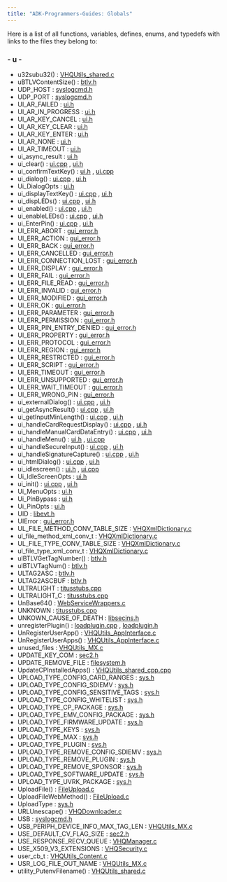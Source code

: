```yaml
---
title: "ADK-Programmers-Guides: Globals"
---
```


Here is a list of all functions, variables, defines, enums, and typedefs with links to the files they belong to:

### - u -

- u32subu32() : <a href="_v_h_q_utils__shared_8c.md#a4c52b1745f4d3c8830a75fdf6c81a0a1">VHQUtils_shared.c</a>
- uBTLVContentSize() : <a href="btlv_8h.md#afe9285fc51ca05d0cb7a308d89b0e79f">btlv.h</a>
- UDP_HOST : <a href="syslogcmd_8h.md#aa5ce2add12b42175db5dbab55d3c384caf7578f5362abffff13fe66f4638fb7bc">syslogcmd.h</a>
- UDP_PORT : <a href="syslogcmd_8h.md#aa5ce2add12b42175db5dbab55d3c384cadfc56233aff0b7514e9be0baa4571f35">syslogcmd.h</a>
- UI_AR_FAILED : <a href="ui_8h.md#ac7e05259c409a7da9ce23ecc55fb7965a03b78cb3adea44b9d3f6e0191e0356ba">ui.h</a>
- UI_AR_IN_PROGRESS : <a href="ui_8h.md#ac7e05259c409a7da9ce23ecc55fb7965a5572c1729b325117ab80bc8a6389a253">ui.h</a>
- UI_AR_KEY_CANCEL : <a href="ui_8h.md#ac7e05259c409a7da9ce23ecc55fb7965a12ee4f536203f3b87f7fa51040bfe2ce">ui.h</a>
- UI_AR_KEY_CLEAR : <a href="ui_8h.md#ac7e05259c409a7da9ce23ecc55fb7965a89739941510c2b12307dada5918c5aa8">ui.h</a>
- UI_AR_KEY_ENTER : <a href="ui_8h.md#ac7e05259c409a7da9ce23ecc55fb7965ae4d126ebdd7dc068df96a99f9fbbd251">ui.h</a>
- UI_AR_NONE : <a href="ui_8h.md#ac7e05259c409a7da9ce23ecc55fb7965a6bf014695a4620f9377b7e43334ae710">ui.h</a>
- UI_AR_TIMEOUT : <a href="ui_8h.md#ac7e05259c409a7da9ce23ecc55fb7965a9bacc81bff5ef4db3f30109ecdf88ee9">ui.h</a>
- ui_async_result : <a href="ui_8h.md#ac7e05259c409a7da9ce23ecc55fb7965">ui.h</a>
- ui_clear() : <a href="ui_8cpp.md#a1acba8dd875b196c56fd81343bd7268c">ui.cpp</a> , <a href="ui_8h.md#a1acba8dd875b196c56fd81343bd7268c">ui.h</a>
- ui_confirmTextKey() : <a href="ui_8h.md#ae691f65eca85109b97ccd8deac99d31b">ui.h</a> , <a href="ui_8cpp.md#ac9a69e7b36d13618ec73d405eb7edd66">ui.cpp</a>
- ui_dialog() : <a href="ui_8cpp.md#af05890167f6e0fb9e2c1f996b68f5b15">ui.cpp</a> , <a href="ui_8h.md#a4b7319a86c184959120dce38a728d0b6">ui.h</a>
- Ui_DialogOpts : <a href="ui_8h.md#ae940dc1b4b4dc186b37f3bba108b17c4">ui.h</a>
- ui_displayTextKey() : <a href="ui_8cpp.md#a90fde1c78b5378ced38fc9ebdcd232dd">ui.cpp</a> , <a href="ui_8h.md#a16368be7b4e7be2510250e631e574d5f">ui.h</a>
- ui_dispLEDs() : <a href="ui_8cpp.md#a00dd9f7eda4dffa9bfd85ee9640edd15">ui.cpp</a> , <a href="ui_8h.md#a00dd9f7eda4dffa9bfd85ee9640edd15">ui.h</a>
- ui_enabled() : <a href="ui_8cpp.md#a1ad32d548b03e8a236234a14a403b542">ui.cpp</a> , <a href="ui_8h.md#a1ad32d548b03e8a236234a14a403b542">ui.h</a>
- ui_enableLEDs() : <a href="ui_8cpp.md#a6ecaef1e13d1c6127adcc531dbcfcef4">ui.cpp</a> , <a href="ui_8h.md#a0d50a3becade3528b73e45167104edb2">ui.h</a>
- ui_EnterPin() : <a href="ui_8cpp.md#af17f18bdf0615c0d25c17294b36c4c8f">ui.cpp</a> , <a href="ui_8h.md#a53aab43e03449d3bdacdde9bd16720a6">ui.h</a>
- UI_ERR_ABORT : <a href="group__vfigui.md#gga83f7c4e297519549c9a54137e2eab4fea6dc64819a8719e862f267b4c31adaa2b">gui_error.h</a>
- UI_ERR_ACTION : <a href="group__vfigui.md#gga83f7c4e297519549c9a54137e2eab4fea53bd48814f477e41d8ef8698e1416502">gui_error.h</a>
- UI_ERR_BACK : <a href="group__vfigui.md#gga83f7c4e297519549c9a54137e2eab4fea15472ee6eda060f2cf3b851873c6d36d">gui_error.h</a>
- UI_ERR_CANCELLED : <a href="group__vfigui.md#gga83f7c4e297519549c9a54137e2eab4feae72b16ac91ed2f069ed4e315c0a66879">gui_error.h</a>
- UI_ERR_CONNECTION_LOST : <a href="group__vfigui.md#gga83f7c4e297519549c9a54137e2eab4fea2ee7809161321af15ef84d5655faeb38">gui_error.h</a>
- UI_ERR_DISPLAY : <a href="group__vfigui.md#gga83f7c4e297519549c9a54137e2eab4fea0f0b76a16470d668ca5249cce7984e28">gui_error.h</a>
- UI_ERR_FAIL : <a href="group__vfigui.md#gga83f7c4e297519549c9a54137e2eab4fea0a03c8c4c8aeebc5f13764f769f42f4c">gui_error.h</a>
- UI_ERR_FILE_READ : <a href="group__vfigui.md#gga83f7c4e297519549c9a54137e2eab4feab1e3d97746123a542bab13edcfdc9b6a">gui_error.h</a>
- UI_ERR_INVALID : <a href="group__vfigui.md#gga83f7c4e297519549c9a54137e2eab4fea2c2b0c364f6e000b6095f46251bce01d">gui_error.h</a>
- UI_ERR_MODIFIED : <a href="group__vfigui.md#gga83f7c4e297519549c9a54137e2eab4feab37b7cd2ae744a5e47a8ef15c1b0a738">gui_error.h</a>
- UI_ERR_OK : <a href="group__vfigui.md#gga83f7c4e297519549c9a54137e2eab4fea0e9295b37bfaa07f3b8e2b2f666bcb08">gui_error.h</a>
- UI_ERR_PARAMETER : <a href="group__vfigui.md#gga83f7c4e297519549c9a54137e2eab4fea4fb70ece1e94f28779bba6389188e2de">gui_error.h</a>
- UI_ERR_PERMISSION : <a href="group__vfigui.md#gga83f7c4e297519549c9a54137e2eab4feab947423fdbe03bf4ee7d4132a7470271">gui_error.h</a>
- UI_ERR_PIN_ENTRY_DENIED : <a href="group__vfigui.md#gga83f7c4e297519549c9a54137e2eab4fea8f9428454f7865ce15b6fdc8e0ac46b3">gui_error.h</a>
- UI_ERR_PROPERTY : <a href="group__vfigui.md#gga83f7c4e297519549c9a54137e2eab4feadbe8a9e9b76ccd414fe3298b7c0fb547">gui_error.h</a>
- UI_ERR_PROTOCOL : <a href="group__vfigui.md#gga83f7c4e297519549c9a54137e2eab4fea96cc0295432f6a49261ad54fe52480ee">gui_error.h</a>
- UI_ERR_REGION : <a href="group__vfigui.md#gga83f7c4e297519549c9a54137e2eab4feadbd688cec162b05d77aab8797757c186">gui_error.h</a>
- UI_ERR_RESTRICTED : <a href="group__vfigui.md#gga83f7c4e297519549c9a54137e2eab4fea8114356c722648f4ee88fd9478c790b7">gui_error.h</a>
- UI_ERR_SCRIPT : <a href="group__vfigui.md#gga83f7c4e297519549c9a54137e2eab4fea3a64249431f7850af3d70beb6003e656">gui_error.h</a>
- UI_ERR_TIMEOUT : <a href="group__vfigui.md#gga83f7c4e297519549c9a54137e2eab4fea25c0f4789a50189db529c844fbc5395b">gui_error.h</a>
- UI_ERR_UNSUPPORTED : <a href="group__vfigui.md#gga83f7c4e297519549c9a54137e2eab4fea781613b007357a1ac3bb993fe3b3762e">gui_error.h</a>
- UI_ERR_WAIT_TIMEOUT : <a href="group__vfigui.md#gga83f7c4e297519549c9a54137e2eab4fea4f30958efdaaa591b1c9a6fa002c8052">gui_error.h</a>
- UI_ERR_WRONG_PIN : <a href="group__vfigui.md#gga83f7c4e297519549c9a54137e2eab4fea0feebab162cfb6cdcee4d17207ce129a">gui_error.h</a>
- ui_externalDialog() : <a href="ui_8cpp.md#a8c8e9616c659c8437c056502abd215ef">ui.cpp</a> , <a href="ui_8h.md#a19379bd666609efb538105ce2ae7a807">ui.h</a>
- ui_getAsyncResult() : <a href="ui_8cpp.md#a687a3615b892cce919e5e87b84e7d10c">ui.cpp</a> , <a href="ui_8h.md#a40088972f5ff382908110f7ca09c4562">ui.h</a>
- ui_getInputMinLength() : <a href="ui_8cpp.md#aa7b91499b7f0047183fb60112272cef1">ui.cpp</a> , <a href="ui_8h.md#a73cf2c8bc44322fd8bc317d8209d33eb">ui.h</a>
- ui_handleCardRequestDisplay() : <a href="ui_8cpp.md#ab30732de7d5a5c7664efde3ba8904adc">ui.cpp</a> , <a href="ui_8h.md#ab30732de7d5a5c7664efde3ba8904adc">ui.h</a>
- ui_handleManualCardDataEntry() : <a href="ui_8cpp.md#a3361842d1c7077b38a36fb16038c2f27">ui.cpp</a> , <a href="ui_8h.md#a4ffbada8f7cd08d22a0ef5245a729f53">ui.h</a>
- ui_handleMenu() : <a href="ui_8h.md#afd08dfc1f42b0f1bd659824a5306b445">ui.h</a> , <a href="ui_8cpp.md#ab36b3a8ffc4375efd4469d7c3ab90dec">ui.cpp</a>
- ui_handleSecureInput() : <a href="ui_8cpp.md#ae1a3565bb963e8b3ee9d9ad8558c6552">ui.cpp</a> , <a href="ui_8h.md#a05673c488203ddc624574dbfc0bd68b6">ui.h</a>
- ui_handleSignatureCapture() : <a href="ui_8cpp.md#ad51625e522622ff3a4d9b4248a332696">ui.cpp</a> , <a href="ui_8h.md#a0cd6b4fc4f709ac8ad90198cdb1f97d1">ui.h</a>
- ui_htmlDialog() : <a href="ui_8cpp.md#ab5fb2651253033bd2a852aa5fe93d194">ui.cpp</a> , <a href="ui_8h.md#a6110a48d377884750953d5d64d08f3b4">ui.h</a>
- ui_idlescreen() : <a href="ui_8h.md#aea3e6754899767db82e0d6f833217d86">ui.h</a> , <a href="ui_8cpp.md#ab0e1806a4c3d12c4b1a0cfe57dd953f8">ui.cpp</a>
- Ui_IdleScreenOpts : <a href="ui_8h.md#abec9dedd169e58d1b41f008e16d3a8eb">ui.h</a>
- ui_init() : <a href="ui_8cpp.md#a4d87ff365759c09fcaf72d5055afa034">ui.cpp</a> , <a href="ui_8h.md#a68956acd7367ab924e908aa21ff69977">ui.h</a>
- Ui_MenuOpts : <a href="ui_8h.md#a03c36e7a7b2a4a8348a923d1bbea40cd">ui.h</a>
- Ui_PinBypass : <a href="ui_8h.md#a35047e077ef95212c81b8fbba2fbb3e1">ui.h</a>
- Ui_PinOpts : <a href="ui_8h.md#ae6494117b1b0c196ab1b9981ab683c49">ui.h</a>
- UID : <a href="libevt_8h.md#a83aa1253e238763a389f784ff78d569e">libevt.h</a>
- UIError : <a href="group__vfigui.md#ga83f7c4e297519549c9a54137e2eab4fe">gui_error.h</a>
- UL_FILE_METHOD_CONV_TABLE_SIZE : <a href="_v_h_q_xml_dictionary_8c.md#ae103eac25bb6c706fad5331e5f9a6897">VHQXmlDictionary.c</a>
- ul_file_method_xml_conv_t : <a href="_v_h_q_xml_dictionary_8c.md#ab7cb150d66032a81ece0abd1f0ee2534">VHQXmlDictionary.c</a>
- UL_FILE_TYPE_CONV_TABLE_SIZE : <a href="_v_h_q_xml_dictionary_8c.md#aa4db176cff20fa6d25f294d3d662d6ba">VHQXmlDictionary.c</a>
- ul_file_type_xml_conv_t : <a href="_v_h_q_xml_dictionary_8c.md#a36f6e8cac49ceacc9ceb2d1b1515801d">VHQXmlDictionary.c</a>
- ulBTLVGetTagNumber() : <a href="btlv_8h.md#abb24425dcf4f8a780a014247b2dad8c7">btlv.h</a>
- ulBTLVTagNum() : <a href="btlv_8h.md#ace353f55cd1d0a53a729184ed82ae418">btlv.h</a>
- ULTAG2ASC : <a href="btlv_8h.md#a5ac8dbc13c1b366634608e665414cb0b">btlv.h</a>
- ULTAG2ASCBUF : <a href="btlv_8h.md#ab33e2864700c667b7fab74ab32e1f661">btlv.h</a>
- ULTRALIGHT : <a href="titusstubs_8cpp.md#ab0ee3b39e7b9a5230150a96670251567">titusstubs.cpp</a>
- ULTRALIGHT_C : <a href="titusstubs_8cpp.md#a55a3805e87e8aed0644c5026399e4b57">titusstubs.cpp</a>
- UnBase64() : <a href="_web_service_wrappers_8c.md#a43a36d429fa3d939ffc2ae91532541a6">WebServiceWrappers.c</a>
- UNKNOWN : <a href="titusstubs_8cpp.md#ac1ae4add974b9cfc6b5aaf8a578f01ab">titusstubs.cpp</a>
- UNKOWN_CAUSE_OF_DEATH : <a href="libsecins_8h.md#a31572f5d31caceab4e03a371a9647d67">libsecins.h</a>
- unregisterPlugin() : <a href="loadplugin_8cpp.md#a9466acd3b9b72635116b8b57c1420fb1">loadplugin.cpp</a> , <a href="loadplugin_8h.md#ad6bac1f9779d250bb674c1c1e481fc50">loadplugin.h</a>
- UnRegisterUserApp() : <a href="_v_h_q_utils___app_interface_8c.md#aecf36bf14f3edf020d6c789e38c91942">VHQUtils_AppInterface.c</a>
- UnRegisterUserApps() : <a href="_v_h_q_utils___app_interface_8c.md#af373ecc5a615c0dcb7e8fabe7b5abda9">VHQUtils_AppInterface.c</a>
- unused_files : <a href="_v_h_q_utils___m_x_8c.md#a3a6a1fe32f8055fa03de252913bbf404">VHQUtils_MX.c</a>
- UPDATE_KEY_COM : <a href="sec2_8h.md#a453e6542f2cb31abde608e81d8ba6837a43547836bc7dabed9e4d388547ccff32">sec2.h</a>
- UPDATE_REMOVE_FILE : <a href="filesystem_8h.md#a48533203b3ec3c60f01d6eb6db397f3c">filesystem.h</a>
- UpdateCPInstalledApps() : <a href="_v_h_q_utils__shared__cpp_8cpp.md#a5eded2588b30fa2f80f56d8c0f77a228">VHQUtils_shared_cpp.cpp</a>
- UPLOAD_TYPE_CONFIG_CARD_RANGES : <a href="sys_8h.md#a6cd49ae0288c8ad7e57768049b88e2c0a81fd3b513fd362d89e3aa7694b8da5ba">sys.h</a>
- UPLOAD_TYPE_CONFIG_SDIEMV : <a href="sys_8h.md#a6cd49ae0288c8ad7e57768049b88e2c0a794564e38d5b307089756bf59d4cefa9">sys.h</a>
- UPLOAD_TYPE_CONFIG_SENSITIVE_TAGS : <a href="sys_8h.md#a6cd49ae0288c8ad7e57768049b88e2c0a2673e19024e6247e70a2af83476dde43">sys.h</a>
- UPLOAD_TYPE_CONFIG_WHITELIST : <a href="sys_8h.md#a6cd49ae0288c8ad7e57768049b88e2c0a34f5269aab5031c2734b5adc6680497e">sys.h</a>
- UPLOAD_TYPE_CP_PACKAGE : <a href="sys_8h.md#a6cd49ae0288c8ad7e57768049b88e2c0a87320aad5379f54e7385ba48e735b3e2">sys.h</a>
- UPLOAD_TYPE_EMV_CONFIG_PACKAGE : <a href="sys_8h.md#a6cd49ae0288c8ad7e57768049b88e2c0a538ea2e0f3f71bc276c0d87787edf922">sys.h</a>
- UPLOAD_TYPE_FIRMWARE_UPDATE : <a href="sys_8h.md#a6cd49ae0288c8ad7e57768049b88e2c0a7ea1f2e7950b794e9cb1937237ad67af">sys.h</a>
- UPLOAD_TYPE_KEYS : <a href="sys_8h.md#a6cd49ae0288c8ad7e57768049b88e2c0a45cf0bd2cd8c067e00540e4eeb5cf688">sys.h</a>
- UPLOAD_TYPE_MAX : <a href="sys_8h.md#a6cd49ae0288c8ad7e57768049b88e2c0a51246b9edc5cc59323c993619584e692">sys.h</a>
- UPLOAD_TYPE_PLUGIN : <a href="sys_8h.md#a6cd49ae0288c8ad7e57768049b88e2c0a0e250606f2be91f748221a82209ead8a">sys.h</a>
- UPLOAD_TYPE_REMOVE_CONFIG_SDIEMV : <a href="sys_8h.md#a6cd49ae0288c8ad7e57768049b88e2c0a41e05b1531d19de605151972bfd31bec">sys.h</a>
- UPLOAD_TYPE_REMOVE_PLUGIN : <a href="sys_8h.md#a6cd49ae0288c8ad7e57768049b88e2c0affd345175d249f8c98f96e0ee0d19c17">sys.h</a>
- UPLOAD_TYPE_REMOVE_SPONSOR : <a href="sys_8h.md#a6cd49ae0288c8ad7e57768049b88e2c0ac0b55fa237e2c9e6404a01ddaa64e114">sys.h</a>
- UPLOAD_TYPE_SOFTWARE_UPDATE : <a href="sys_8h.md#a6cd49ae0288c8ad7e57768049b88e2c0a7bf67041c45c44d425c383a7ebcdfe46">sys.h</a>
- UPLOAD_TYPE_UVRK_PACKAGE : <a href="sys_8h.md#a6cd49ae0288c8ad7e57768049b88e2c0a90968c682bc475511600bccf72633511">sys.h</a>
- UploadFile() : <a href="_file_upload_8c.md#aa5606dfa84fa414e17f2f5c95dfe1e6a">FileUpload.c</a>
- UploadFileWebMethod() : <a href="_file_upload_8c.md#a0a2e99b4c44bcc1dea07eaa6c9b50832">FileUpload.c</a>
- UploadType : <a href="sys_8h.md#a6cd49ae0288c8ad7e57768049b88e2c0">sys.h</a>
- URLUnescape() : <a href="_v_h_q_downloader_8c.md#aac6734b36de8157853341542b24c2ba9">VHQDownloader.c</a>
- USB : <a href="syslogcmd_8h.md#a3634f6fef0c62931e673162e0714d39ca65f6b55fdc64778bf10632a795b97761">syslogcmd.h</a>
- USB_PERIPH_DEVICE_INFO_MAX_TAG_LEN : <a href="_v_h_q_utils___m_x_8c.md#a87010e53d3548e6054d6f6e2ecc72689">VHQUtils_MX.c</a>
- USE_DEFAULT_CV_FLAG_SIZE : <a href="sec2_8h.md#ad99b42eb6c3ffec1b546dc2b2ec7cb51">sec2.h</a>
- USE_RESPONSE_RECV_QUEUE : <a href="_v_h_q_manager_8c.md#af693a1d22d4d2bc9f5f68f9012bc5978">VHQManager.c</a>
- USE_X509_V3_EXTENSIONS : <a href="_v_h_q_security_8c.md#a5366e6bcd1d6f0d68372274755b70d47">VHQSecurity.c</a>
- user_cb_t : <a href="_v_h_q_utils___content_8c.md#a2e92c350b5106ce04fc71e25292acd86">VHQUtils_Content.c</a>
- USR_LOG_FILE_OUT_NAME : <a href="_v_h_q_utils___m_x_8c.md#ae162cb1c325e323963b1c1695a94f187">VHQUtils_MX.c</a>
- utility_PutenvFilename() : <a href="_v_h_q_utils__shared_8c.md#af42e0d043501e09aff2f156087ff15fd">VHQUtils_shared.c</a>
